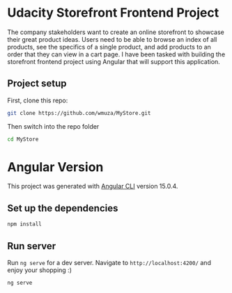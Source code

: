 # Udacity Storefront Frontend Project
The company stakeholders want to create an online storefront to showcase their great product ideas. Users need to be able to browse an index of all products, see the specifics of a single product, and add products to an order that they can view in a cart page. I have been tasked with building the storefront frontend project using Angular that will support this application.


## Project setup

First, clone this repo:

```bash
git clone https://github.com/wmuza/MyStore.git
```

Then switch into the repo folder
```bash
cd MyStore
```

# Angular Version

This project was generated with [Angular CLI](https://github.com/angular/angular-cli) version 15.0.4.

## Set up the dependencies

```bash
npm install
```

## Run server

Run `ng serve` for a dev server. Navigate to `http://localhost:4200/` and enjoy your shopping :)
```bash
ng serve
```
